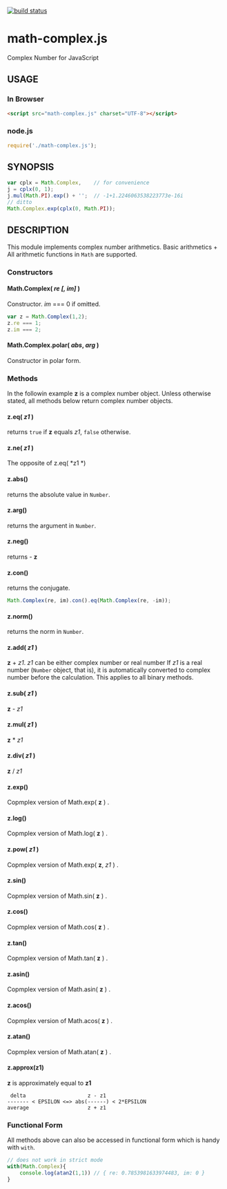 [![build status](https://secure.travis-ci.org/dankogai/js-math-complex.png)](http://travis-ci.org/dankogai/js-math-complex)

math-complex.js
===============

Complex Number for JavaScript

USAGE
-----

### In Browser

````html
<script src="math-complex.js" charset="UTF-8"></script>
````

### node.js

````javascript
require('./math-complex.js');
````

SYNOPSIS
--------

````javascript
var cplx = Math.Complex,	// for convenience
j = cplx(0, 1);
j.mul(Math.PI).exp() + '';	// -1+1.2246063538223773e-16i
// ditto
Math.Complex.exp(cplx(0, Math.PI));
````

DESCRIPTION
-----------

This module implements complex number arithmetics.  Basic arithmetics + All arithmetic functions in `Math` are supported.

### Constructors

#### Math.Complex( *re* *[, im]* )

Constructor.  *im* === 0 if omitted.

````javascript
var z = Math.Complex(1,2);
z.re === 1;
z.im === 2;
````

#### Math.Complex.polar( *abs*, *arg* )

Constructor in polar form.

### Methods

In the followin example **z** is a complex number object.  Unless otherwise stated, all methods below return complex number objects.

#### z.eq( *z1* )

returns `true` if **z** equals *z1*, `false` otherwise.

#### z.ne( *z1* )

The opposite of z.eq( *z1 *)

#### z.abs()

returns the absolute value in `Number`.

#### z.arg()

returns the argument in `Number`.

#### z.neg()

returns - **z**

#### z.con()

returns the conjugate.

````javascript
Math.Complex(re, im).con().eq(Math.Complex(re, -im));
````

#### z.norm()

returns the norm in `Number`.

#### z.add( *z1* )

**z** + *z1*.  *z1* can be either complex number or real number  If *z1* is a real number (`Number` object, that is), it is automatically converted to complex number before the calculation.  This applies to all binary methods.

#### z.sub( *z1* )

**z** - *z1*

#### z.mul( *z1* )

**z** * *z1*

#### z.div( *z1* )

**z** / *z1*

#### z.exp()

Copmplex version of Math.exp( **z** ) .

#### z.log()

Copmplex version of Math.log( **z** ) .

#### z.pow( *z1* )

Copmplex version of Math.exp( **z**, *z1* ) .

#### z.sin()

Copmplex version of Math.sin( **z** ) .

#### z.cos()

Copmplex version of Math.cos( **z** ) .

#### z.tan()

Copmplex version of Math.tan( **z** ) .

#### z.asin()

Copmplex version of Math.asin( **z** ) .

#### z.acos()

Copmplex version of Math.acos( **z** ) .

#### z.atan()

Copmplex version of Math.atan( **z** ) .

#### z.approx(z1)

**z** is approximately equal to **z1**

````
 delta                    z - z1
------- < EPSILON <=> abs(------) < 2*EPSILON
average                   z + z1
````

### Functional Form

All methods above can also be accessed in functional form which is handy with `with`.

````javascript
// does not work in strict mode
with(Math.Complex){
	console.log(atan2(1,1))	// { re: 0.7853981633974483, im: 0 }
}
````
